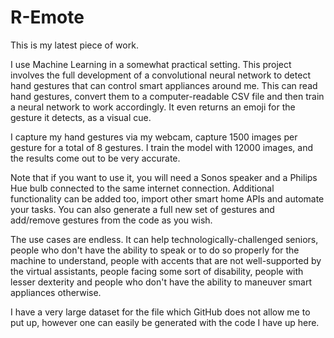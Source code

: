 # R-Emote

This is my latest piece of work.
 
I use Machine Learning in a somewhat practical setting. This project involves the full development of a convolutional neural network to detect hand gestures that can control smart appliances around me. This can read hand gestures, convert them to a computer-readable CSV file and then train a neural network to work accordingly. It even returns an emoji for the gesture it detects, as a visual cue.

I capture my hand gestures via my webcam, capture 1500 images per gesture for a total of 8 gestures. I train the model with 12000 images, and the results come out to be very accurate.

Note that if you want to use it, you will need a Sonos speaker and a Philips Hue bulb connected to the same internet connection. Additional functionality can be added too, import other smart home APIs and automate your tasks. You can also generate a full new set of gestures and add/remove gestures from the code as you wish.

The use cases are endless. It can help technologically-challenged seniors, people who don't have the ability to speak or to do so properly for the machine to understand, people with accents that are not well-supported by the virtual assistants, people facing some sort of disability, people with lesser dexterity and people who don't have the ability to maneuver smart appliances otherwise.

I have a very large dataset for the file which GitHub does not allow me to put up, however one can easily be generated with the code I have up here.
